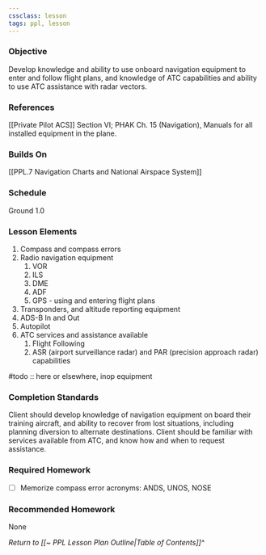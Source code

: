 ```yaml
---
cssclass: lesson
tags: ppl, lesson
---
```

### Objective
Develop knowledge and ability to use onboard navigation equipment to enter and follow flight plans, and knowledge of ATC capabilities and ability to use ATC assistance with radar vectors.

### References
[[Private Pilot ACS]] Section VI; PHAK Ch. 15 (Navigation), Manuals for all installed equipment in the plane.

### Builds On
[[PPL.7 Navigation Charts and National Airspace System]]

### Schedule
Ground 1.0

### Lesson Elements
1. Compass and compass errors
2. Radio navigation equipment
	1. VOR
	2. ILS
	3. DME
	4. ADF
	5. GPS - using and entering flight plans
3. Transponders, and altitude reporting equipment
4. ADS-B In and Out
5. Autopilot
6. ATC services and assistance available
	1. Flight Following
	2. ASR (airport surveillance radar) and PAR (precision approach radar) capabilities

#todo :: here or elsewhere, inop equipment 

### Completion Standards
Client should develop knowledge of navigation equipment on board their training aircraft, and ability to recover from lost situations, including planning diversion to alternate destinations. Client should be familiar with services available from ATC, and know how and when to request assistance.

### Required Homework
 
- [ ] Memorize compass error acronyms: ANDS, UNOS, NOSE

### Recommended Homework
None

*Return to [[~ PPL Lesson Plan Outline|Table of Contents]]^*